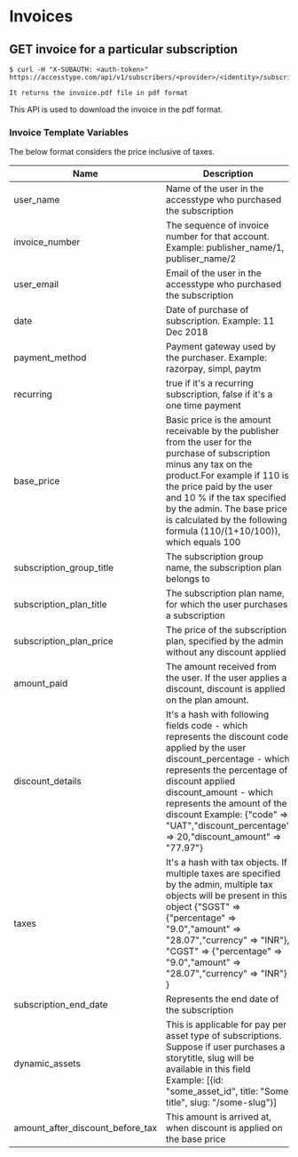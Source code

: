 # Invoices

## GET invoice for a particular subscription

```shell--request
$ curl -H "X-SUBAUTH: <auth-token>"
https://accesstype.com/api/v1/subscribers/<provider>/<identity>/subscriptions/<subscription_id>/invoices/<invoice_id>/download.json
```
```shell--response
It returns the invoice.pdf file in pdf format
```
This API is used to download the invoice in the pdf format.

### Invoice Template Variables

The below format considers the price inclusive of taxes.

| Name                             | Description                                                                                                                                                                                                                                                                                                                 |
|----------------------------------|-----------------------------------------------------------------------------------------------------------------------------------------------------------------------------------------------------------------------------------------------------------------------------------------------------------------------------|
| user_name                        | Name of the user in the accesstype who purchased the subscription                                                                                                                                                                                                                                                           |
| invoice_number                   | The sequence of invoice number for that account. Example: publisher_name/1, publiser_name/2                                                                                                                                                                                                                                 |
| user_email                       | Email of the user in the accesstype who purchased the subscription                                                                                                                                                                                                                                                          |
| date                             | Date of purchase of subscription. Example: 11 Dec 2018                                                                                                                                                                                                                                                                      |
| payment_method                   | Payment gateway used by the purchaser. Example: razorpay, simpl, paytm                                                                                                                                                                                                                                                      |
| recurring                        | true if it's a recurring subscription, false if it's a one time payment                                                                                                                                                                                                                                                     |
| base_price                       | Basic price is the amount receivable by the publisher from the user for the purchase of subscription minus any tax on the product.For example if 110 is the price paid by the user and 10 % if the tax specified by the admin. The base price is calculated by the following formula (110/(1+10/100)), which equals 100     |
| subscription_group_title         | The subscription group name, the subscription plan belongs to                                                                                                                                                                                                                                                               |
| subscription_plan_title          | The subscription plan name, for which the user purchases a subscription                                                                                                                                                                                                                                                     |
| subscription_plan_price          | The price of the subscription plan, specified by the admin without any discount applied                                                                                                                                                                                                                                     |
| amount_paid                      | The amount received from the user. If the user applies a discount, discount is applied on the plan amount.                                                                                                                                                                                                                  |
| discount_details                 | It's a hash with following fields code - which represents the discount code applied by the user discount_percentage - which represents the percentage of discount applied discount_amount - which represents the amount of the discount Example: {"code" => "UAT","discount_percentage" => 20,"discount_amount" => "77.97"} |
| taxes                            | It's a hash with tax objects. If multiple taxes are specified by the admin, multiple tax objects will be present in this object {"SGST" => {"percentage" => "9.0","amount" => "28.07","currency" => "INR"},  "CGST" => {"percentage" => "9.0","amount" => "28.07","currency" => "INR"} }                                    |
| subscription_end_date            | Represents the end date of the subscription                                                                                                                                                                                                                                                                                 |
| dynamic_assets                   | This is applicable for pay per asset type of subscriptions. Suppose if user purchases a storytitle, slug will be available in this field  Example: [{id: "some_asset_id", title: "Some title", slug: "/some-slug"}]                                                                                                         |
| amount_after_discount_before_tax | This amount is arrived at, when discount is applied on the base price|                                                                                                                                   